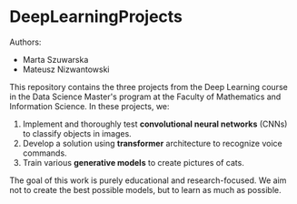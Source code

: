# DeepLearningProjects

Authors:

- Marta Szuwarska
- Mateusz Nizwantowski

This repository contains the three projects from the Deep Learning course in the Data Science Master's program at the Faculty of Mathematics and Information Science. In these projects, we:

1. Implement and thoroughly test **convolutional neural networks** (CNNs) to classify objects in images.
2. Develop a solution using **transformer** architecture to recognize voice commands.
3. Train various **generative models** to create pictures of cats.

The goal of this work is purely educational and research-focused. We aim not to create the best possible models, but to learn as much as possible.
